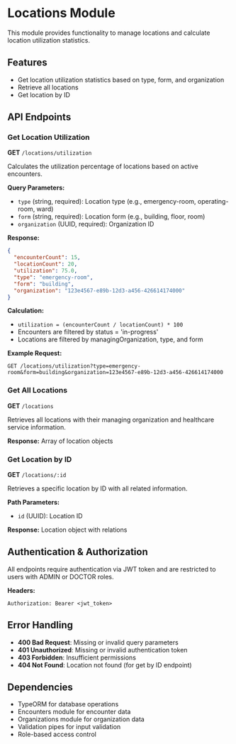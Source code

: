 # Locations Module

This module provides functionality to manage locations and calculate location utilization statistics.

## Features

- Get location utilization statistics based on type, form, and organization
- Retrieve all locations
- Get location by ID

## API Endpoints

### Get Location Utilization

**GET** `/locations/utilization`

Calculates the utilization percentage of locations based on active encounters.

**Query Parameters:**
- `type` (string, required): Location type (e.g., emergency-room, operating-room, ward)
- `form` (string, required): Location form (e.g., building, floor, room)
- `organization` (UUID, required): Organization ID

**Response:**
```json
{
  "encounterCount": 15,
  "locationCount": 20,
  "utilization": 75.0,
  "type": "emergency-room",
  "form": "building",
  "organization": "123e4567-e89b-12d3-a456-426614174000"
}
```

**Calculation:**
- `utilization = (encounterCount / locationCount) * 100`
- Encounters are filtered by status = 'in-progress'
- Locations are filtered by managingOrganization, type, and form

**Example Request:**
```
GET /locations/utilization?type=emergency-room&form=building&organization=123e4567-e89b-12d3-a456-426614174000
```

### Get All Locations

**GET** `/locations`

Retrieves all locations with their managing organization and healthcare service information.

**Response:** Array of location objects

### Get Location by ID

**GET** `/locations/:id`

Retrieves a specific location by ID with all related information.

**Path Parameters:**
- `id` (UUID): Location ID

**Response:** Location object with relations

## Authentication & Authorization

All endpoints require authentication via JWT token and are restricted to users with ADMIN or DOCTOR roles.

**Headers:**
```
Authorization: Bearer <jwt_token>
```

## Error Handling

- **400 Bad Request**: Missing or invalid query parameters
- **401 Unauthorized**: Missing or invalid authentication token
- **403 Forbidden**: Insufficient permissions
- **404 Not Found**: Location not found (for get by ID endpoint)

## Dependencies

- TypeORM for database operations
- Encounters module for encounter data
- Organizations module for organization data
- Validation pipes for input validation
- Role-based access control 